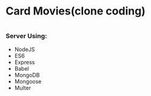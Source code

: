 <h1>Card Movies(clone coding)<h1>

<h3>Server Using:</h3>
<ul>
<li>NodeJS</li>
<li>ES6</li>
<li>Express</li>
<li>Babel</li>
<li>MongoDB</li>
<li>Mongoose</li>
<li>Multer</li>
</ul>
